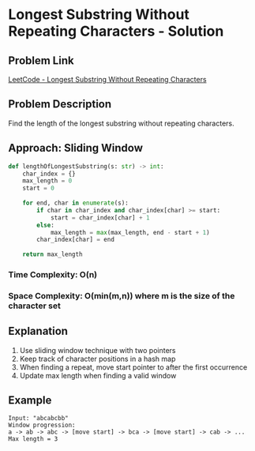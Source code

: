 # Longest Substring Without Repeating Characters - Solution

## Problem Link
[LeetCode - Longest Substring Without Repeating Characters](https://leetcode.com/problems/longest-substring-without-repeating-characters/)

## Problem Description
Find the length of the longest substring without repeating characters.

## Approach: Sliding Window
```python
def lengthOfLongestSubstring(s: str) -> int:
    char_index = {}
    max_length = 0
    start = 0
    
    for end, char in enumerate(s):
        if char in char_index and char_index[char] >= start:
            start = char_index[char] + 1
        else:
            max_length = max(max_length, end - start + 1)
        char_index[char] = end
    
    return max_length
```

### Time Complexity: O(n)
### Space Complexity: O(min(m,n)) where m is the size of the character set

## Explanation
1. Use sliding window technique with two pointers
2. Keep track of character positions in a hash map
3. When finding a repeat, move start pointer to after the first occurrence
4. Update max length when finding a valid window

## Example
```
Input: "abcabcbb"
Window progression:
a -> ab -> abc -> [move start] -> bca -> [move start] -> cab -> ...
Max length = 3
